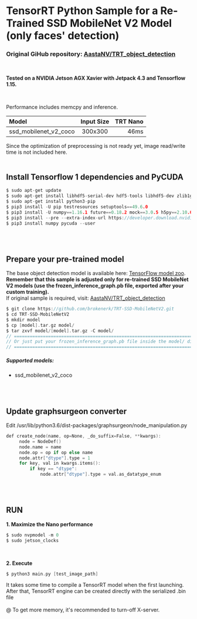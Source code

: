 TensorRT Python Sample for a Re-Trained SSD MobileNet V2 Model (only faces' detection)
======================================
### Original GiHub repository: <a href=https://github.com/AastaNV/TRT_object_detection>AastaNV/TRT_object_detection</a>
</br>

**Tested on a NVIDIA Jetson AGX Xavier with Jetpack 4.3 and Tensorflow 1.15.**

</br>

Performance includes memcpy and inference.
</br>

| Model | Input Size | TRT Nano |
|:------|:----------:|-----------:|
| ssd_mobilenet_v2_coco | 300x300 | 46ms |

Since the optimization of preprocessing is not ready yet, image read/write time is not included here.
</br>
</br>

## Install Tensorflow 1 dependencies and PyCUDA

```C
$ sudo apt-get update
$ sudo apt-get install libhdf5-serial-dev hdf5-tools libhdf5-dev zlib1g-dev zip libjpeg8-dev liblapack-dev libblas-dev gfortran
$ sudo apt-get install python3-pip
$ pip3 install -U pip testresources setuptools==49.6.0
$ pip3 install -U numpy==1.16.1 future==0.18.2 mock==3.0.5 h5py==2.10.0 keras_preprocessing==1.1.1 keras_applications==1.0.8 gast==0.2.2 futures protobuf pybind11
$ pip3 install --pre --extra-index-url https://developer.download.nvidia.com/compute/redist/jp/v43 'tensorflow<2'
$ pip3 install numpy pycuda --user
```

</br>
</br>

## Prepare your pre-trained model

The base object detection model is available here: <a href=https://github.com/tensorflow/models/blob/master/research/object_detection/g3doc/tf1_detection_zoo.md>TensorFlow model zoo</a>.
</br>
**Remember that this sample is adjusted only for re-trained SSD MobileNet V2 models (use the frozen_inference_graph.pb file, exported after your custom training).**
</br>
If original sample is required, visit: <a href=https://github.com/AastaNV/TRT_object_detection>AastaNV/TRT_object_detection</a>

```C
$ git clone https://github.com/brokenerk/TRT-SSD-MobileNetV2.git
$ cd TRT-SSD-MobileNetV2
$ mkdir model
$ cp [model].tar.gz model/
$ tar zxvf model/[model].tar.gz -C model/
// ============================================================================
// Or just put your frozen_inference_graph.pb file inside the model/ directory
// ============================================================================
```

##### Supported models:

- ssd_mobilenet_v2_coco

</br>
</br>

## Update graphsurgeon converter

Edit /usr/lib/python3.6/dist-packages/graphsurgeon/node_manipulation.py

```C
def create_node(name, op=None, _do_suffix=False, **kwargs):
     node = NodeDef()
     node.name = name
     node.op = op if op else name
     node.attr["dtype"].type = 1
     for key, val in kwargs.items():
         if key == "dtype":
             node.attr["dtype"].type = val.as_datatype_enum
```
</br>
</br>

## RUN

**1. Maximize the Nano performance**
```C
$ sudo nvpmodel -m 0
$ sudo jetson_clocks
```
</br>

**2. Execute**
```C
$ python3 main.py [test_image_path]
```

It takes some time to compile a TensorRT model when the first launching.
</br>
After that, TensorRT engine can be created directly with the serialized .bin file
</br>
</br>
@ To get more memory, it's recommended to turn-off X-server.
</br>
</br>
</br>
</br>
</br>
